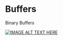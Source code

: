 # Buffers
Binary Buffers

[![IMAGE ALT TEXT HERE](https://img.youtube.com/vi/eQGBS15vUac/0.jpg)](https://www.youtube.com/watch?v=eQGBS15vUac)
